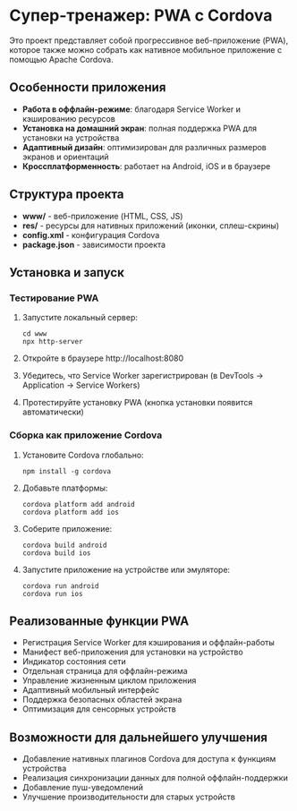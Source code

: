 # Супер-тренажер: PWA с Cordova

Это проект представляет собой прогрессивное веб-приложение (PWA), которое также можно собрать как нативное мобильное приложение с помощью Apache Cordova.

## Особенности приложения

- **Работа в оффлайн-режиме**: благодаря Service Worker и кэшированию ресурсов
- **Установка на домашний экран**: полная поддержка PWA для установки на устройства
- **Адаптивный дизайн**: оптимизирован для различных размеров экранов и ориентаций
- **Кроссплатформенность**: работает на Android, iOS и в браузере

## Структура проекта

- **www/** - веб-приложение (HTML, CSS, JS)
- **res/** - ресурсы для нативных приложений (иконки, сплеш-скрины)
- **config.xml** - конфигурация Cordova
- **package.json** - зависимости проекта

## Установка и запуск

### Тестирование PWA

1. Запустите локальный сервер:
   ```
   cd www
   npx http-server
   ```

2. Откройте в браузере http://localhost:8080
3. Убедитесь, что Service Worker зарегистрирован (в DevTools -> Application -> Service Workers)
4. Протестируйте установку PWA (кнопка установки появится автоматически)

### Сборка как приложение Cordova

1. Установите Cordova глобально:
   ```
   npm install -g cordova
   ```

2. Добавьте платформы:
   ```
   cordova platform add android
   cordova platform add ios
   ```

3. Соберите приложение:
   ```
   cordova build android
   cordova build ios
   ```

4. Запустите приложение на устройстве или эмуляторе:
   ```
   cordova run android
   cordova run ios
   ```

## Реализованные функции PWA

- Регистрация Service Worker для кэширования и оффлайн-работы
- Манифест веб-приложения для установки на устройство
- Индикатор состояния сети
- Отдельная страница для оффлайн-режима
- Управление жизненным циклом приложения
- Адаптивный мобильный интерфейс
- Поддержка безопасных областей экрана
- Оптимизация для сенсорных устройств

## Возможности для дальнейшего улучшения

- Добавление нативных плагинов Cordova для доступа к функциям устройства
- Реализация синхронизации данных для полной оффлайн-поддержки
- Добавление пуш-уведомлений
- Улучшение производительности для старых устройств